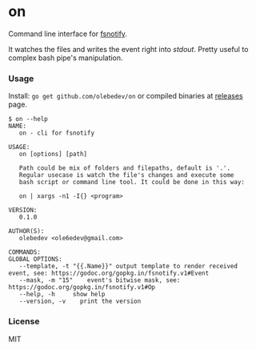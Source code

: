 # on

Command line interface for [fsnotify](https://github.com/fsnotify/fsnotify).

It watches the files and writes the event right into _stdout_. Pretty useful to complex bash pipe's manipulation.

### Usage

Install: `go get github.com/olebedev/on` or compiled binaries at [releases](https://github.com/olebedev/on/releases) page.

```
$ on --help
NAME:
   on - cli for fsnotify

USAGE:
   on [options] [path]

   Path could be mix of folders and filepaths, default is '.'.
   Regular usecase is watch the file's changes and execute some
   bash script or command line tool. It could be done in this way:

   on | xargs -n1 -I{} <program>

VERSION:
   0.1.0

AUTHOR(S):
   olebedev <ole6edev@gmail.com>

COMMANDS:
GLOBAL OPTIONS:
   --template, -t "{{.Name}}" output template to render received event, see: https://godoc.org/gopkg.in/fsnotify.v1#Event
   --mask, -m "15"    event's bitwise mask, see: https://godoc.org/gopkg.in/fsnotify.v1#Op
   --help, -h     show help
   --version, -v    print the version
```

### License
MIT
